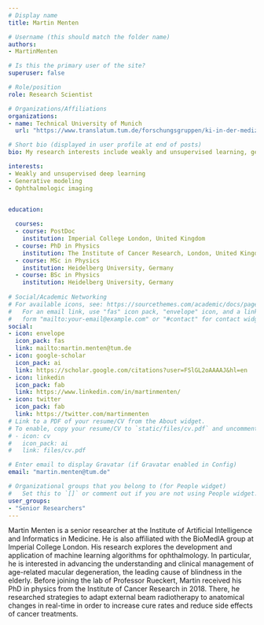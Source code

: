 ```yaml
---
# Display name
title: Martin Menten

# Username (this should match the folder name)
authors:
- MartinMenten

# Is this the primary user of the site?
superuser: false

# Role/position
role: Research Scientist

# Organizations/Affiliations
organizations:
- name: Technical University of Munich
  url: "https://www.translatum.tum.de/forschungsgruppen/ki-in-der-medizin/"

# Short bio (displayed in user profile at end of posts)
bio: My research interests include weakly and unsupervised learning, generative modeling and their applications in opthamology

interests:
- Weakly and unsupervised deep learning
- Generative modeling
- Ophthalmologic imaging


education:
  
  courses:
  - course: PostDoc
    institution: Imperial College London, United Kingdom
  - course: PhD in Physics
    institution: The Institute of Cancer Research, London, United Kingdom
  - course: MSc in Physics
    institution: Heidelberg University, Germany
  - course: BSc in Physics
    institution: Heidelberg University, Germany
  
# Social/Academic Networking
# For available icons, see: https://sourcethemes.com/academic/docs/page-builder/#icons
#   For an email link, use "fas" icon pack, "envelope" icon, and a link in the
#   form "mailto:your-email@example.com" or "#contact" for contact widget.
social:
- icon: envelope
  icon_pack: fas
  link: mailto:martin.menten@tum.de
- icon: google-scholar
  icon_pack: ai
  link: https://scholar.google.com/citations?user=FSlGL2oAAAAJ&hl=en
- icon: linkedin
  icon_pack: fab
  link: https://www.linkedin.com/in/martinmenten/
- icon: twitter
  icon_pack: fab
  link: https://twitter.com/martinmenten
# Link to a PDF of your resume/CV from the About widget.
# To enable, copy your resume/CV to `static/files/cv.pdf` and uncomment the lines below.
# - icon: cv
#   icon_pack: ai
#   link: files/cv.pdf

# Enter email to display Gravatar (if Gravatar enabled in Config)
email: "martin.menten@tum.de"

# Organizational groups that you belong to (for People widget)
#   Set this to `[]` or comment out if you are not using People widget.
user_groups:
- "Senior Researchers"
---
```


Martin Menten is a senior researcher at the Institute of Artificial Intelligence and Informatics in Medicine. He is also affiliated with the BioMedIA group at Imperial College London. His research explores the development and application of machine learning algorithms for ophthalmology. In particular, he is interested in advancing the understanding and clinical management of age-related macular degeneration, the leading cause of blindness in the elderly. Before joining the lab of Professor Rueckert, Martin received his PhD in physics from the Institute of Cancer Research in 2018. There, he researched strategies to adapt external beam radiotherapy to anatomical changes in real-time in order to increase cure rates and reduce side effects of cancer treatments.